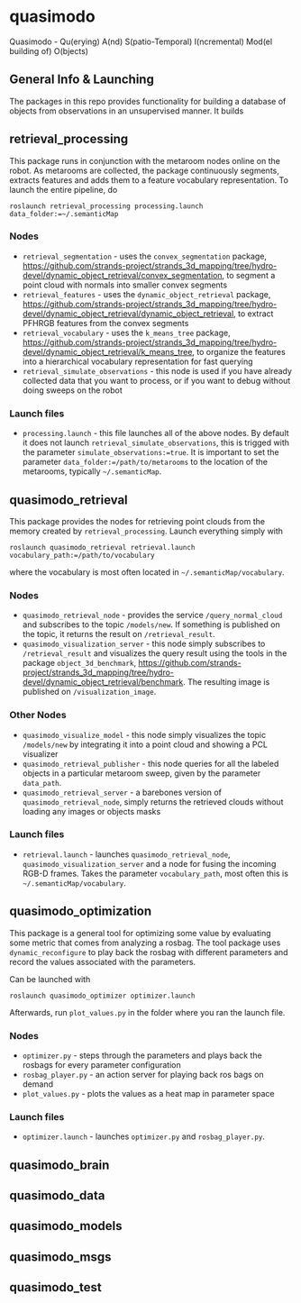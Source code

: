 # quasimodo
Quasimodo - Qu(erying) A(nd) S(patio-Temporal) I(ncremental) Mod(el building of) O(bjects)

## General Info \& Launching

The packages in this repo provides functionality for building a database of objects from observations
in an unsupervised manner. It builds 

## retrieval_processing

This package runs in conjunction with the metaroom nodes online on the robot. As metarooms are collected,
the package continuously segments, extracts features and adds them to a feature vocabulary representation.
To launch the entire pipeline, do
```
roslaunch retrieval_processing processing.launch data_folder:=~/.semanticMap
```

### Nodes

* `retrieval_segmentation` - uses the `convex_segmentation` package, <https://github.com/strands-project/strands_3d_mapping/tree/hydro-devel/dynamic_object_retrieval/convex_segmentation>, to segment a point cloud with normals into smaller convex segments
* `retrieval_features` - uses the `dynamic_object_retrieval` package, <https://github.com/strands-project/strands_3d_mapping/tree/hydro-devel/dynamic_object_retrieval/dynamic_object_retrieval>, to extract PFHRGB features from the convex segments
* `retrieval_vocabulary` - uses the `k_means_tree` package, <https://github.com/strands-project/strands_3d_mapping/tree/hydro-devel/dynamic_object_retrieval/k_means_tree>, to organize the features into a hierarchical vocabulary representation for fast querying
* `retrieval_simulate_observations` - this node is used if you have already collected data that you want to process, or if you want to debug without doing sweeps on the robot

### Launch files

* `processing.launch` - this file launches all of the above nodes. By default it does not launch `retrieval_simulate_observations`, this is trigged with the parameter `simulate_observations:=true`.
It is important to set the parameter `data_folder:=/path/to/metarooms` to the location of the metarooms,
typically `~/.semanticMap`.

## quasimodo_retrieval

This package provides the nodes for retrieving point clouds from the memory created by `retrieval_processing`.
Launch everything simply with
```
roslaunch quasimodo_retrieval retrieval.launch vocabulary_path:=/path/to/vocabulary
```
where the vocabulary is most often located in `~/.semanticMap/vocabulary`.

### Nodes

* `quasimodo_retrieval_node` - provides the service `/query_normal_cloud` and subscribes to the topic `/models/new`. If something is published on the topic, it returns the result on `/retrieval_result`.
* `quasimodo_visualization_server` - this node simply subscribes to `/retrieval_result` and visualizes the query result using the tools in the package `object_3d_benchmark`, <https://github.com/strands-project/strands_3d_mapping/tree/hydro-devel/dynamic_object_retrieval/benchmark>. The resulting image is published on `/visualization_image`.

### Other Nodes

* `quasimodo_visualize_model` - this node simply visualizes the topic `/models/new` by integrating it into a point cloud and showing a PCL visualizer
* `quasimodo_retrieval_publisher` - this node queries for all the labeled objects in a particular metaroom sweep, given by the parameter `data_path`.
* `quasimodo_retrieval_server` - a barebones version of `quasimodo_retrieval_node`, simply returns the retrieved clouds without loading any images or objects masks

### Launch files

* `retrieval.launch` - launches `quasimodo_retrieval_node`, `quasimodo_visualization_server` and a node for fusing the incoming RGB-D frames. Takes the parameter `vocabulary_path`, most often this is `~/.semanticMap/vocabulary`.

## quasimodo_optimization

This package is a general tool for optimizing some value by evaluating some metric that comes from analyzing a rosbag.
The tool package uses `dynamic_reconfigure` to play back the rosbag with different parameters and record the
values associated with the parameters.

Can be launched with
```
roslaunch quasimodo_optimizer optimizer.launch
```
Afterwards, run `plot_values.py` in the folder where you ran the launch file.

### Nodes

* `optimizer.py` - steps through the parameters and plays back the rosbags for every parameter configuration
* `rosbag_player.py` - an action server for playing back ros bags on demand
* `plot_values.py` - plots the values as a heat map in parameter space

### Launch files

* `optimizer.launch` - launches `optimizer.py` and `rosbag_player.py`.

## quasimodo_brain

## quasimodo_data

## quasimodo_models

## quasimodo_msgs

## quasimodo_test
